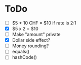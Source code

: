# ToDo

- [ ] $5 + 10 CHF = $10 if rate is 2:1 
- [x] $5 x 2 = $10
- [ ] Make "amount" private
- [x] Dollar side effect?
- [ ] Money rounding?
- [ ] equals()
- [ ] hashCode()
